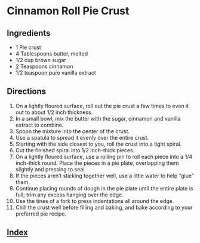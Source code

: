 # Cinnamon Roll Pie Crust

## Ingredients

- 1 Pie crust
- 4 Tablespoons butter, melted
- 1/2 cup brown sugar
- 2 Teaspoons cinnamon
- 1/2 teaspoon pure vanilla extract

## Directions

1. On a lightly floured surface, roll out the pie crust a few times to even it out to about 1/2 inch thickness.
2. In a small bowl, mix the butter with the sugar, cinnamon and vanilla extract to combine.
3. Spoon the mixture into the center of the crust.
4. Use a spatula to spread it evenly over the entire crust.
5. Starting with the side closest to you, roll the crust into a tight spiral.
6. Cut the finished spiral into 1/2 inch-thick pieces.
7. On a lightly floured surface, use a rolling pin to roll each piece into a 1/4 inch-thick round. Place the pieces in a pie plate, overlapping them slightly and pressing to seal. 
8. If the pieces aren’t sticking together well, use a little water to help “glue” them.
9. Continue placing rounds of dough in the pie plate until the entire plate is full; trim any excess hanging over the edge.
10. Use the tines of a fork to press indentations all around the edge.
11. Chill the crust well before filling and baking, and bake according to your preferred pie recipe.

## [Index](../Index.html)
